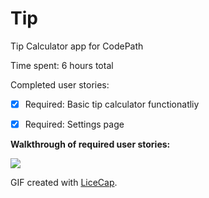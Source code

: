 Tip
==================

Tip Calculator app for CodePath

Time spent: 6 hours total

Completed user stories:

* [x] Required: Basic tip calculator functionatliy
* [x] Required: Settings page


**Walkthrough of required user stories:**

![](gif/gif-basic-and-required-01.gif)


GIF created with [LiceCap](http://www.cockos.com/licecap/).
